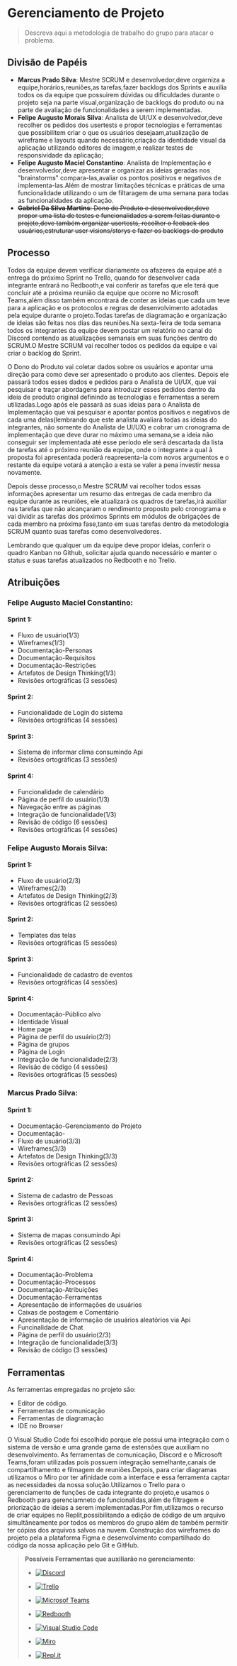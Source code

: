 # Gerenciamento de Projeto

> Descreva aqui a metodologia de trabalho do grupo para atacar o
> problema.
## Divisão de Papéis

- **Marcus Prado Silva**: Mestre SCRUM e desenvolvedor,deve orgarniza a equipe,horários,reuniões,as tarefas,fazer backlogs dos Sprints e auxilia todos os da equipe que possuirem dúvidas ou dificuldades durante o projeto seja na parte visual,organização de backlogs do produto ou na parte de avaliação de funcionalidades a serem implementadas.
- **Felipe Augusto Morais Silva**: Analista de UI/UX e desenvolvedor,deve recolher os pedidos dos usertests e propor  tecnologias e ferramentas que possibilitem criar o que os usuários desejaam,atualização de wireframe e layouts quando necessário,criação da identidade visual da aplicação utilizando editores de imagem,e realizar testes de responsividade da aplicação;
- **Felipe Augusto Maciel Constantino**: Analista de Implementação e desenvolvedor,deve apresentar e organizar as ideias geradas nos "brainstorms" compara-las,avaliar os pontos positivos e negativos de implementa-las.Além de mostrar limitações técnicas e práticas de uma funcionalidade utilizando o um de filtaragem de uma semana para todas as funcionalidades da aplicação.
- <s>**Gabriel Da Silva Martins**: Dono do Produto e desenvolvedor,deve propor uma lista de testes e funcionalidades a serem feitas durante o projeto,deve também organizar usertests, recolher o feeback dos usuários,estruturar user visions/storys e fazer os backlogs do produto </s> 

## Processo

Todos da equipe devem verificar diariamente os afazeres da equipe até a entrega do próximo Sprint no Trello,
quando for desenvolver cada integrante entrará no Redbooth,e vai conferir as tarefas que ele terá que concluir até 
a próxima reunião da equipe que ocorre no Microsoft Teams,além disso também encontrará de conter as ideias que cada um teve para a aplicação e os protocolos e regras de desenvolvimento adotadas pela equipe durante o projeto.Todas tarefas de diagramação e organização de ideias são feitas nos dias das reuniões.Na sexta-feira de toda semana todos os integrantes da equipe devem postar um relatório no canal do Discord contendo as atualizações semanais em suas funções dentro do SCRUM.O Mestre SCRUM vai recolher todos os pedidos da equipe e vai criar o backlog do Sprint.

O Dono do Produto vai coletar dados sobre os usuários e apontar uma direção para como deve ser apresentado o produto aos clientes. Depois ele passará todos esses dados e pedidos para o Analista de UI/UX, que vai pesquisar e traçar abordagens para introduzir esses pedidos dentro da ideia de produto original definindo as tecnologias e ferramentas a serem utilizadas.Logo após ele passará as suas ideias para o Analista de Implementação que vai pesquisar e apontar pontos positivos e negativos de cada uma delas(lembrando que este analista avaliará todas as ideias do integrantes, não somente do Analista de UI/UX) e cobrar um cronograma de implementação que deve durar no máximo uma semana,se a ideia não conseguir ser implementada até esse período ele será descartada da lista de tarefas até o próximo reunião da equipe, onde o integrante a qual à proposta foi apresentada poderá reapresenta-la com novos argumentos e o restante da equipe votará a atenção a esta se valer a pena investir nessa novamente.

Depois desse processo,o Mestre SCRUM vai recolher todos essas informações apresentar um resumo das entregas de cada membro da equipe 
durante as reuniões, ele atualizará os quadros de tarefas,irá auxiliar nas tarefas que não alcançaram o rendimento proposto pelo cronograma e vai dividir as tarefas dos próximos Sprints em módulos de obrigações de cada membro na próxima fase,tanto em suas tarefas dentro da metodologia SCRUM quanto suas tarefas como desenvolvedores.

Lembrando que qualquer um da equipe deve propor ideias, conferir o quadro Kanban no Github, solicitar ajuda quando necessário e manter o status e suas tarefas atualizados no Redbooth e no Trello.

## Atribuições

### **Felipe Augusto Maciel Constantino**:

#### Sprint 1:
-   Fluxo de usuário(1/3)
-   Wireframes(1/3)
-   Documentação-Personas
-   Documentação-Requisitos
-   Documentação-Restrições
-   Artefatos de Design Thinking(1/3)
-   Revisões ortográficas (3 sessões)

#### Sprint 2:
-   Funcionalidade de Login do sistema
-   Revisões ortográficas (4 sessões)

#### Sprint 3: 
-   Sistema de informar clima consumindo Api
-   Revisões ortográficas (3 sessões)

#### Sprint 4:
-   Funcionalidade de calendário
-   Página de perfil do usuário(1/3)
-   Navegação entre as páginas
-   Integração de funcionalidade(1/3)
-   Revisão de código (6 sessões) 
-   Revisões ortográficas (4 sessões)


### **Felipe Augusto Morais Silva**:

#### Sprint 1:
-   Fluxo de usuário(2/3)
-   Wireframes(2/3)
-   Artefatos de Design Thinking(2/3)
-   Revisões ortográficas (2 sessões)

#### Sprint 2:
-   Templates das telas
-   Revisões ortográficas (5 sessões)

#### Sprint 3:
-   Funcionalidade de cadastro de eventos
-   Revisões ortográficas (4 sessões)

#### Sprint 4: 
-   Documentação-Público alvo
-   Identidade Visual
-   Home page
-   Página de perfil do usuário(2/3)
-   Página de grupos
-   Página de Login
-   Integração de funcionalidade(2/3)
-   Revisão de código (4 sessões) 
-   Revisões ortográficas (5 sessões)


### **Marcus Prado Silva**:

#### Sprint 1: 
-   Documentação-Gerenciamento do Projeto
-   Documentação-
-   Fluxo de usuário(3/3)
-   Wireframes(3/3)
-   Artefatos de Design Thinking(3/3)
-   Revisões ortográficas (2 sessões)

#### Sprint 2: 
-   Sistema de cadastro de Pessoas
-   Revisões ortográficas (2 sessões)

#### Sprint 3:
-   Sistema de mapas consumindo Api
-   Revisões ortográficas (2 sessões)

#### Sprint 4: 
-  Documentação-Problema
-  Documentação-Processos
-  Documentação-Atribuições
-  Documentação-Ferramentas
-  Apresentação de informações de usuários
-  Caixas de postagem e Comentário
-  Apresentação de informação de usuários aleatórios via Api
-  Funcinalidade de Chat
-  Página de perfil do usuário(2/3)
-  Integração de funcionalidade(3/3)
-  Revisão de código (3 sessões) 

## Ferramentas

As ferramentas empregadas no projeto são:

- Editor de código.
- Ferramentas de comunicação
- Ferramentas de diagramação
- IDE no Browser

O Visual Studio Code foi escolhido porque ele possui uma integração com o
sistema de versão e uma grande gama de estensões que auxiliam no desenvolvimento. As ferramentas de comunicação, Discord e o Microsoft Teams,foram utilizadas pois possuem
integração semelhante,canais de compartilhamento e filmagem de reuniões.Depois, para criar
diagramas utilizamos o Miro por ter afinidade com a interface e essa ferramenta captar as
necessidades da nossa solução.Utilizamos o Trello para o gerenciamento de funções de cada integrante do projeto,e usamos
o Redbooth para gerenciamneto de funcionalidas,além de filtragem e priorização de ideias a serem implementadas.Por fim,utilizamos 
o recurso de criar equipes no Replit,possibilitando a edição de código de um arquivo simultâneamente por todos os membros do grupo
além de também permitir ter  cópias dos arquivos salvos na nuvem.
Construção dos wireframes do projeto pela a plataforma Figma e desenvolvimento compartilhado do código da nossa aplicação pelo Git e GitHub.  


> **Possíveis Ferramentas que auxiliarão no gerenciamento**: 
> - [![Discord](images/discord.jpg)](https://discord.com/)
> - [![Trello](images/trello.png)](https://trello.com/)
> 
> - [![Microsof Teams](images/teams.png)](https://teams.microsoft.com/)
> - [![Redbooth](images/redbooth.png)](https://redbooth.com/)
> - [![Visual Studio Code](images/visualstudiocode.jpg)](https://visualstudio.microsoft.com/)
> - [![Miro](images/mirologo.png)](https://miro.com/)
> - [![Repl.it](images/replit-logo-png-transparent.png)](https://replit.com/)
> 
